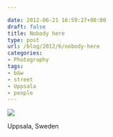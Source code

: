 ```yaml
---

date: 2012-06-21 16:59:27+00:00
draft: false
title: Nobody here
type: post
url: /blog/2012/6/nobody-here
categories:
- Photography
tags:
- b&w
- street
- Uppsala
- people
---
```



  
![](/images/2012-06-21-20126nobody-here/20120620-R0010472.jpg)

  



Uppsala, Sweden
